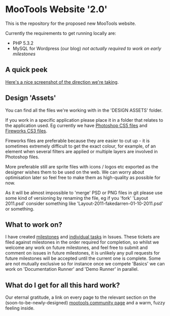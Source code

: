 MooTools Website '2.0'
======================

This is the repository for the proposed new MooTools website.

Currently the requirements to get running locally are:

* PHP 5.3.2
* MySQL for Wordpress (our blog) *not actually required to work on early milestones*

A quick peek
------------

[Here's a nice screenshot of the direction we're taking](http://d.pr/uxWg).

Design 'Assets'
---------------

You can find all the files we're working with in the 'DESIGN ASSETS' folder.

If you work in a specific application please place it in a folder that relates to the application used. Eg currently we have [Photoshop CS5 files](https://github.com/fakedarren/mootools-website/tree/master/DESIGN%20ASSETS/Photoshop%20CS5) and [Fireworks CS3 files](https://github.com/fakedarren/mootools-website/tree/master/DESIGN%20ASSETS/Fireworks%20CS3).

Fireworks files are preferable because they are easier to cut up - it is sometimes extremely difficult to get the exact colour, for example, of an element when several filters are applied or multiple layers are involved in Photoshop files. 

More preferable still are sprite files with icons / logos etc exported as the designer wishes them to be used on the web. We can worry about optimisation later so feel free to make them as high-quality as possible for now.

As it will be almost impossible to 'merge' PSD or PNG files in git please use some kind of versioning by renaming the file, eg if you 'fork' 'Layout 2011.psd' consider something like 'Layout-2011-fakedarren-01-10-2011.psd' or something.

What to work on?
----------------

I have created [milestones](https://github.com/fakedarren/mootools-website/issues/milestones) and [individual tasks](https://github.com/fakedarren/mootools-website/issues) in Issues. These tickets are filed against milestones in the order required for completion, so whilst we welcome any work on future milestones, and feel free to submit and comment on issues in future milestones, it is unlikely any pull requests for future milestones will be accepted until the current one is complete. Some are not mutually exclusive so for instance once we compete 'Basics' we can work on 'Documentation Runner' and 'Demo Runner' in parallel.

What do I get for all this hard work?
-------------------------------------

Our eternal gratitude, a link on every page to the relevant section on the (soon-to-be-newly-designed) [mootools community page](http://mootools.net/developers) and a warm, fuzzy feeling inside.